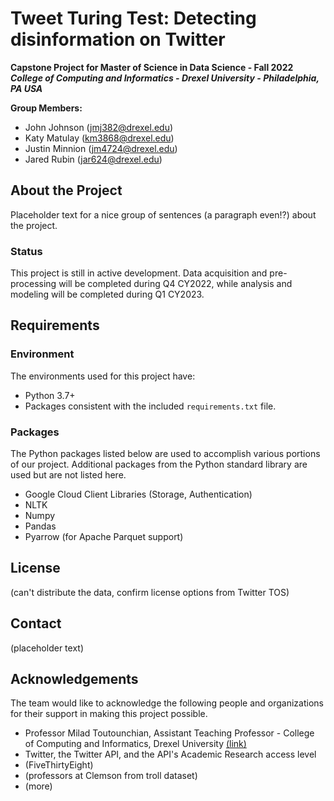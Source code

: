 # Tweet Turing Test: Detecting disinformation on Twitter

**Capstone Project for Master of Science in Data Science  - Fall 2022  
_College of Computing and Informatics - Drexel University - Philadelphia, PA USA_**

**Group Members:**
- John Johnson (jmj382@drexel.edu)
- Katy Matulay (km3868@drexel.edu)
- Justin Minnion (jm4724@drexel.edu)
- Jared Rubin (jar624@drexel.edu)

## About the Project
Placeholder text for a nice group of sentences (a paragraph even!?) about the project.

### Status
This project is still in active development. Data acquisition and pre-processing will be completed during Q4 CY2022, while analysis and modeling will be completed during Q1 CY2023.

## Requirements

### Environment
The environments used for this project have:
- Python 3.7+
- Packages consistent with the included `requirements.txt` file.

### Packages
The Python packages listed below are used to accomplish various portions of our project. Additional packages from the Python standard library are used but are not listed here.
- Google Cloud Client Libraries (Storage, Authentication)
- NLTK
- Numpy
- Pandas
- Pyarrow (for Apache Parquet support)

## License
(can't distribute the data, confirm license options from Twitter TOS)

## Contact
(placeholder text)

## Acknowledgements
The team would like to acknowledge the following people and organizations for their support in making this project possible.

- Professor Milad Toutounchian, Assistant Teaching Professor - College of Computing and Informatics, Drexel University [(link)](https://drexel.edu/cci/about/directory/T/Toutounchian-Milad/)
- Twitter, the Twitter API, and the API's Academic Research access level
- (FiveThirtyEight)
- (professors at Clemson from troll dataset)
- (more)

